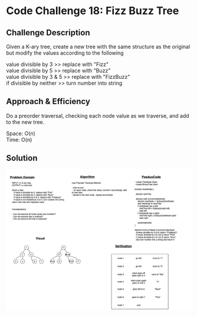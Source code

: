 # Code Challenge 18: Fizz Buzz Tree

<!-- Short summary or background information -->

## Challenge Description

<!-- Description of the challenge -->

Given a K-ary tree, create a new tree with the same structure as the original but modify the values according to the following

value divisible by 3 >> replace with "Fizz"  
value divisible by 5 >> replace with "Buzz"  
value divisible by 3 & 5 >> replace with "FizzBuzz"  
if divisible by neither >> turn number into string

## Approach & Efficiency

<!-- What approach did you take? Why? What is the Big O space/time for this approach? -->

Do a preorder traversal, checking each node value as we traverse, and add to the new tree.

Space: O(n)  
Time: O(n)

## Solution

<!-- Embedded whiteboard image -->

![UML](CodeChallenge18-UML.jpg)
